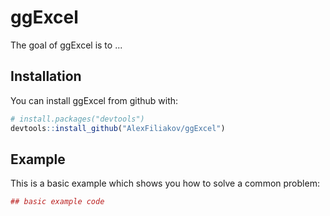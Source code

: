 # ggExcel

The goal of ggExcel is to ...

## Installation

You can install ggExcel from github with:


``` r
# install.packages("devtools")
devtools::install_github("AlexFiliakov/ggExcel")
```

## Example

This is a basic example which shows you how to solve a common problem:

``` r
## basic example code
```
